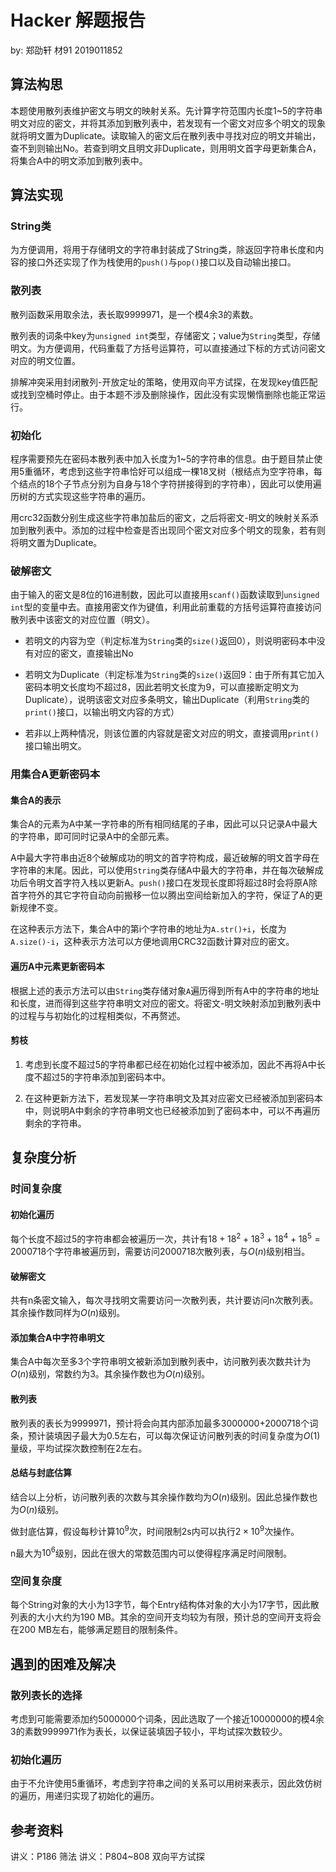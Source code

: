 # Hacker 解题报告
by: 郑劭轩 材91 2019011852
## 算法构思
本题使用散列表维护密文与明文的映射关系。先计算字符范围内长度1~5的字符串明文对应的密文，并将其添加到散列表中，若发现有一个密文对应多个明文的现象就将明文置为Duplicate。读取输入的密文后在散列表中寻找对应的明文并输出，查不到则输出No。若查到明文且明文非Duplicate，则用明文首字母更新集合A，将集合A中的明文添加到散列表中。

## 算法实现
### String类
为方便调用，将用于存储明文的字符串封装成了String类，除返回字符串长度和内容的接口外还实现了作为栈使用的`push()`与`pop()`接口以及自动输出接口。

### 散列表
散列函数采用取余法，表长取9999971，是一个模4余3的素数。

散列表的词条中key为`unsigned int`类型，存储密文；value为`String`类型，存储明文。为方便调用，代码重载了方括号运算符，可以直接通过下标的方式访问密文对应的明文位置。

排解冲突采用封闭散列-开放定址的策略，使用双向平方试探，在发现key值匹配或找到空桶时停止。由于本题不涉及删除操作，因此没有实现懒惰删除也能正常运行。

### 初始化
程序需要预先在密码本散列表中加入长度为1~5的字符串的信息。由于题目禁止使用5重循环，考虑到这些字符串恰好可以组成一棵18叉树（根结点为空字符串，每个结点的18个子节点分别为自身与18个字符拼接得到的字符串），因此可以使用遍历树的方式实现这些字符串的遍历。

用crc32函数分别生成这些字符串加盐后的密文，之后将密文-明文的映射关系添加到散列表中。添加的过程中检查是否出现同个密文对应多个明文的现象，若有则将明文置为Duplicate。

### 破解密文
由于输入的密文是8位的16进制数，因此可以直接用`scanf()`函数读取到`unsigned int`型的变量中去。直接用密文作为键值，利用此前重载的方括号运算符直接访问散列表中该密文的对应位置（明文）。

- 若明文的内容为空（判定标准为`String`类的`size()`返回0），则说明密码本中没有对应的密文，直接输出No

- 若明文为Duplicate（判定标准为`String`类的`size()`返回9：由于所有其它加入密码本明文长度均不超过8，因此若明文长度为9，可以直接断定明文为Duplicate），说明该密文对应多条明文，输出Duplicate（利用`String`类的`print()`接口，以输出明文内容的方式）

- 若非以上两种情况，则该位置的内容就是密文对应的明文，直接调用`print()`接口输出明文。

### 用集合A更新密码本
#### 集合A的表示
集合A的元素为A中某一字符串的所有相同结尾的子串，因此可以只记录A中最大的字符串，即可同时记录A中的全部元素。

A中最大字符串由近8个破解成功的明文的首字符构成，最近破解的明文首字母在字符串的末尾。因此，可以使用`String`类存储A中最大的字符串，并在每次破解成功后令明文首字符入栈以更新A。`push()`接口在发现长度即将超过8时会将原A除首字符外的其它字符自动向前搬移一位以腾出空间给新加入的字符，保证了A的更新规律不变。

在这种表示方法下，集合A中的第i个字符串的地址为`A.str()+i`，长度为`A.size()-i`，这种表示方法可以方便地调用CRC32函数计算对应的密文。

#### 遍历A中元素更新密码本
根据上述的表示方法可以由`String`类存储对象`A`遍历得到所有A中的字符串的地址和长度，进而得到这些字符串明文对应的密文。将密文-明文映射添加到散列表中的过程与与初始化的过程相类似，不再赘述。

#### 剪枝
1. 考虑到长度不超过5的字符串都已经在初始化过程中被添加，因此不再将A中长度不超过5的字符串添加到密码本中。

2. 在这种更新方法下，若发现某一字符串明文及其对应密文已经被添加到密码本中，则说明A中剩余的字符串明文也已经被添加到了密码本中，可以不再遍历剩余的字符串。


## 复杂度分析
### 时间复杂度
#### 初始化遍历
每个长度不超过5的字符串都会被遍历一次，共计有$18+18^2+18^3+18^4+18^5=2000718$个字符串被遍历到，需要访问2000718次散列表，与$O(n)$级别相当。

#### 破解密文
共有n条密文输入，每次寻找明文需要访问一次散列表，共计要访问n次散列表。其余操作数同样为$O(n)$级别。

#### 添加集合A中字符串明文
集合A中每次至多3个字符串明文被新添加到散列表中，访问散列表次数共计为$O(n)$级别，常数约为3。其余操作数也为$O(n)$级别。

#### 散列表
散列表的表长为9999971，预计将会向其内部添加最多3000000+2000718个词条，预计装填因子最大为0.5左右，可以每次保证访问散列表的时间复杂度为$O(1)$量级，平均试探次数控制在2左右。

#### 总结与封底估算
结合以上分析，访问散列表的次数与其余操作数均为$O(n)$级别。因此总操作数也为$O(n)$级别。

做封底估算，假设每秒计算$10^9$次，时间限制2s内可以执行$2\times 10^9$次操作。

n最大为$10^6$级别，因此在很大的常数范围内可以使得程序满足时间限制。

### 空间复杂度

每个String对象的大小为13字节，每个Entry结构体对象的大小为17字节，因此散列表的大小大约为190 MB。其余的空间开支均较为有限，预计总的空间开支将会在200 MB左右，能够满足题目的限制条件。

## 遇到的困难及解决
### 散列表长的选择
考虑到可能需要添加约5000000个词条，因此选取了一个接近10000000的模4余3的素数9999971作为表长，以保证装填因子较小，平均试探次数较少。

### 初始化遍历
由于不允许使用5重循环，考虑到字符串之间的关系可以用树来表示，因此效仿树的遍历，用递归实现了初始化的遍历。


## 参考资料
讲义：P186 筛法
讲义：P804~808 双向平方试探